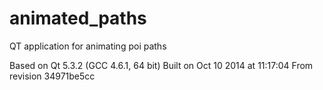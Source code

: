 animated_paths
==============

QT application for animating poi paths

Based on Qt 5.3.2 (GCC 4.6.1, 64 bit)
Built on Oct 10 2014 at 11:17:04
From revision 34971be5cc

